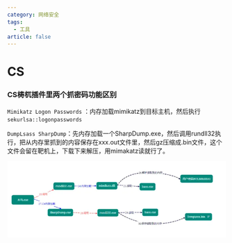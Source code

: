 ```yaml
---
category: 网络安全
tags:
  - 工具
article: false
---
```


# CS





### CS梼杌插件里两个抓密码功能区别

`Mimikatz Logon Passwords` ：内存加载mimikatz到目标主机，然后执行`sekurlsa::logonpasswords`

`DumpLsass SharpDump`：先内存加载一个SharpDump.exe，然后调用rundll32执行，把从内存里抓到的内容保存在xxx.out文件里，然后gz压缩成.bin文件，这个文件会留在靶机上，下载下来解压，用mimakatz读就行了。

![image-20240715154133457](./img/CS/image-20240715154133457.png)
